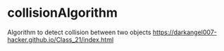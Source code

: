 # collisionAlgorithm
Algorithm to detect collision between two objects
https://darkangel007-hacker.github.io/Class_21/index.html
